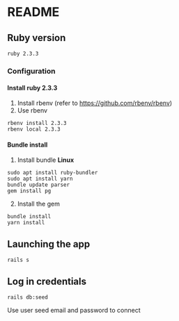 # README

## Ruby version
```
ruby 2.3.3
```

### Configuration

#### Install ruby 2.3.3
1. Install rbenv (refer to https://github.com/rbenv/rbenv)
2. Use rbenv
```
rbenv install 2.3.3
rbenv local 2.3.3
```

#### Bundle install
1. Install bundle
**Linux**
```
sudo apt install ruby-bundler
sudo apt install yarn
bundle update parser
gem install pg
```

2. Install the gem
```
bundle install
yarn install
```
## Launching the app
`rails s`

## Log in credentials
```
rails db:seed
```

Use user seed email and password to connect
